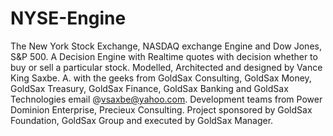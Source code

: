 NYSE-Engine
===========

The New York Stock Exchange, NASDAQ exchange Engine and Dow Jones, S&amp;P 500. A Decision Engine with Realtime quotes with decision whether to buy or sell a particular stock. Modelled, Architected and designed by Vance King Saxbe. A. with the geeks from GoldSax Consulting, GoldSax Money, GoldSax Treasury, GoldSax Finance, GoldSax Banking and GoldSax Technologies email @vsaxbe@yahoo.com. Development teams from Power Dominion Enterprise, Precieux Consulting. Project sponsored by GoldSax Foundation, GoldSax Group and executed by GoldSax Manager. 
